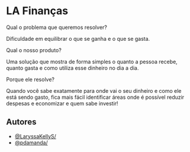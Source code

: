 # LA Finanças

Qual o problema que queremos resolver?

Dificuldade em equilibrar o que se ganha e o que se gasta.

Qual o nosso produto?

Uma solução que mostra de forma simples o quanto a pessoa recebe, quanto gasta e como utiliza esse dinheiro no dia a dia.

Porque ele resolve?

Quando você sabe exatamente para onde vai o seu dinheiro e como ele está sendo gasto, fica mais fácil identificar áreas onde é possível reduzir despesas e economizar e quem sabe investir!


## Autores

- [@LaryssaKellyS/](https://www.github.com/LaryssaKellyS/)
- [@pdamanda/](https://www.github.com/pdamanda/)

